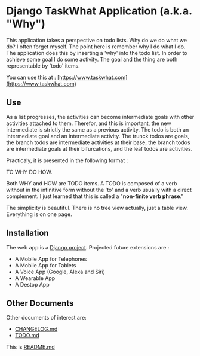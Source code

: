 # Django TaskWhat Application (a.k.a. "Why")

This application takes a perspective on todo lists. Why do we do what we do? I often forget myself. The point here is remember why I do what I do. The application does this by inserting a 'why' into the todo list. In order to achieve some goal I do some activity. The goal and the thing are both representable by 'todo' items. 

You can use this at :
[https://www.taskwhat.com](https://www.taskwhat.com)

## Use

As a list progresses, the activities can become intermediate goals with other activities attached to them. Therefor, and this is important, the new intermediate is strictly the same as a previous activity. The todo is both an intermediate goal and an intermediate activity. The trunck todos are goals, the branch todos are intermediate activities at their base, the branch todos are intermediate goals at their bifurcations, and the leaf todos are activities.

Practicaly, it is presented in the following format :

TO WHY DO HOW.

Both WHY and HOW are TODO items. A TODO is composed of a verb without in the infinitive form without the 'to' and a verb usually with a direct complement. I just learned that this is called a "**non-finite verb phrase**."

The simplicity is beautiful. There is no tree view actually, just a table view. Everything is on one page. 

## Installation

The web app is a [Django project](https://www.djangoproject.com). Projected future extensions are :

* A Mobile App for Telephones
* A Mobile App for Tablets
* A Voice App (Google, Alexa and Siri)
* A Wearable App
* A Destop App

## Other Documents

Other documents of interest are:

* [CHANGELOG.md](./CHANGELOG.md)
* [TODO.md](./TODO.md)

This is [README.md](./README.md)
